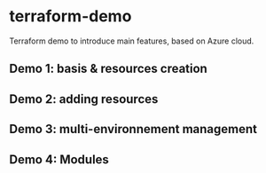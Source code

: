 # terraform-demo
Terraform demo to introduce main features, based on Azure cloud.

## Demo 1: basis & resources creation

## Demo 2: adding resources

## Demo 3: multi-environnement management

## Demo 4: Modules